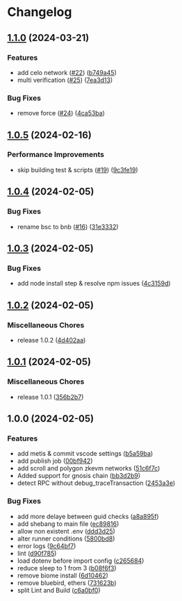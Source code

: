 # Changelog

## [1.1.0](https://github.com/catapulta-sh/catapulta-verify/compare/v1.0.5...v1.1.0) (2024-03-21)


### Features

* add celo network ([#22](https://github.com/catapulta-sh/catapulta-verify/issues/22)) ([b749a45](https://github.com/catapulta-sh/catapulta-verify/commit/b749a459b46e0fbe335ba87a291e3ead3227d5c8))
* multi verification ([#25](https://github.com/catapulta-sh/catapulta-verify/issues/25)) ([7ea3d13](https://github.com/catapulta-sh/catapulta-verify/commit/7ea3d13faedaf7c9affb0bc24e665ef991651e39))


### Bug Fixes

* remove force ([#24](https://github.com/catapulta-sh/catapulta-verify/issues/24)) ([4ca53ba](https://github.com/catapulta-sh/catapulta-verify/commit/4ca53baf6531ed50348a45de3d9d771dd760b155))

## [1.0.5](https://github.com/catapulta-sh/catapulta-verify/compare/v1.0.4...v1.0.5) (2024-02-16)


### Performance Improvements

* skip building test & scripts ([#19](https://github.com/catapulta-sh/catapulta-verify/issues/19)) ([9c3fe19](https://github.com/catapulta-sh/catapulta-verify/commit/9c3fe19b00ba2e72cd91801364df8b9886bff1ea))

## [1.0.4](https://github.com/catapulta-sh/catapulta-verify/compare/v1.0.3...v1.0.4) (2024-02-05)


### Bug Fixes

* rename bsc to bnb ([#16](https://github.com/catapulta-sh/catapulta-verify/issues/16)) ([31e3332](https://github.com/catapulta-sh/catapulta-verify/commit/31e3332d41033937c651a3cb54e3f5934e88b28d))

## [1.0.3](https://github.com/catapulta-sh/catapulta-verify/compare/v1.0.2...v1.0.3) (2024-02-05)


### Bug Fixes

* add node install step & resolve npm issues ([4c3159d](https://github.com/catapulta-sh/catapulta-verify/commit/4c3159da1b3d39abc117862e6f3247de879175a4))

## [1.0.2](https://github.com/catapulta-sh/catapulta-verify/compare/v1.0.1...v1.0.2) (2024-02-05)


### Miscellaneous Chores

* release 1.0.2 ([4d402aa](https://github.com/catapulta-sh/catapulta-verify/commit/4d402aa8f95c73ac604cbd1c76a6533d0c3e6dc5))

## [1.0.1](https://github.com/catapulta-sh/catapulta-verify/compare/v1.0.0...v1.0.1) (2024-02-05)


### Miscellaneous Chores

* release 1.0.1 ([356b2b7](https://github.com/catapulta-sh/catapulta-verify/commit/356b2b72e9e492b0067ec7ac79bb5f925ef25509))

## 1.0.0 (2024-02-05)


### Features

* add metis & commit vscode settings ([b5a59ba](https://github.com/catapulta-sh/catapulta-verify/commit/b5a59ba362caf10e59fa0f773bacb597207cf9c3))
* add publish job ([00bf942](https://github.com/catapulta-sh/catapulta-verify/commit/00bf9428e3533008364c105ce09ddf0c2ed4736b))
* add scroll and polygon zkevm networks ([51c6f7c](https://github.com/catapulta-sh/catapulta-verify/commit/51c6f7cf3f8404416c309aff519ae14a6eced522))
* Added support for gnosis chain ([bb3d2b9](https://github.com/catapulta-sh/catapulta-verify/commit/bb3d2b9505da0b28a589ba9c7c2a5994805832a4))
* detect RPC without debug_traceTransaction ([2453a3e](https://github.com/catapulta-sh/catapulta-verify/commit/2453a3e31698af596a4c78a3f197a6b603f5a835))


### Bug Fixes

* add more delaye between guid checks ([a8a895f](https://github.com/catapulta-sh/catapulta-verify/commit/a8a895f8480d1815ce5a87766aac6d221ac8585b))
* add shebang to main file ([ec89816](https://github.com/catapulta-sh/catapulta-verify/commit/ec898169e4098600c7ea907755e4764509018fe1))
* allow non existent .env ([ddd3d25](https://github.com/catapulta-sh/catapulta-verify/commit/ddd3d259199172d8b62c6d585cdfa49b0228c575))
* alter runner conditions ([5800bd8](https://github.com/catapulta-sh/catapulta-verify/commit/5800bd8ab79590516977a91c6efc7252c07aff35))
* error logs ([9c64bf7](https://github.com/catapulta-sh/catapulta-verify/commit/9c64bf7bff44a29964e5200e867bf9952d0e69bb))
* lint ([d90f785](https://github.com/catapulta-sh/catapulta-verify/commit/d90f785c62cf34f274f89b8cb7ac0287a7cf077f))
* load dotenv before import config ([c265684](https://github.com/catapulta-sh/catapulta-verify/commit/c265684ce875c2fc0d12ddd41392fe615c63fdaa))
* reduce sleep to 1 from 3 ([b08f6f3](https://github.com/catapulta-sh/catapulta-verify/commit/b08f6f3ade46ad6928c78640e5246e9af1722787))
* remove biome install ([6d10462](https://github.com/catapulta-sh/catapulta-verify/commit/6d10462bc2f7c3fe204d37375627ebbd572b7e45))
* remove bluebird, ethers ([731623b](https://github.com/catapulta-sh/catapulta-verify/commit/731623bb73dfe671f7c31fcfd903034d231ed8c4))
* split Lint and Build ([c6a0bf0](https://github.com/catapulta-sh/catapulta-verify/commit/c6a0bf074bf6c3b03087e720accf56a67ef1dd2b))
